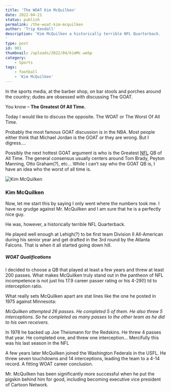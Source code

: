 ```yaml
---
title: 'The WOAT Kim McQuilken'
date: 2022-04-21
status: publish
permalink: /the-woat-kim-mcquilken
author: 'Trip Kendall'
description: 'Kim McQuilken a historically terrible NFL Quarterback.
'
type: post
id: 901
thumbnail: /uploads/2022/04/kimMc.webp
category:
    - Sports
tags:
    - football
    - 'Kim McQuilken'
---
```


In the sports media, at the barber shop, on bar stools and porches around the country; dudes are obsessed with discussing The GOAT.

You know – **The Greatest Of All Time.**

Today I would like to discuss the opposite. The WOAT or The Worst Of All Time.

Probably the most famous GOAT discussion is in the NBA. Most people either think that Michael Jordan is the GOAT or they are wrong. But I digress….

Possibly the next hottest GOAT argument is who is the Greatest [NFL](https://headlin3s.com/tag/football) QB of All Time. The general consensus usually centers around Tom Brady, Peyton Manning, Otto Graham(?), etc… While I can’t say who the GOAT QB is, I have an idea who the worst of all time is.

![Kim McQuilken](/uploads/2022/04/kimMc.webp)

### Kim McQuilken

Now, let me start this by saying I only went where the numbers took me. I have no grudge against Mr. McQuilken and I am sure that he is a perfectly nice guy.

He was, however, a historically terrible NFL Quarterback.

He played well enough at Lehigh(?) to be first team Division II All-American during his senior year and get drafted in the 3rd round by the Atlanta Falcons. That is when it all started going down hill.

##### WOAT Qualifications

I decided to choose a QB that played at least a few years and threw at least 200 passes. What makes McQuilken truly stand out in the pantheon of NFL incompetence is not just his 17.9 career passer rating or his 4-29(!) td to interception ratio.

What really sets McQuilken apart are stat lines like the one he posted in 1975 against Minnesota:

*McQuilken attempted 26 passes. He completed 5 of them. He also threw 5 interceptions. So he completed as many passes to the other team as he did to his own receivers.*

In 1978 he backed up Joe Theismann for the Redskins. He threw 4 passes that year. He completed one, and threw one interception… Mercifully this was his last season in the NFL

A few years later McQuilken joined the Washington Federals in the USFL. He threw seven touchdowns and 14 interceptions, leading the team to a 4-14 record. A fitting WOAT career conclusion.

Mr. McQuilken has been significantly more successful when he put the pigskin behind him for good, including becoming executive vice president of Cartoon Network.